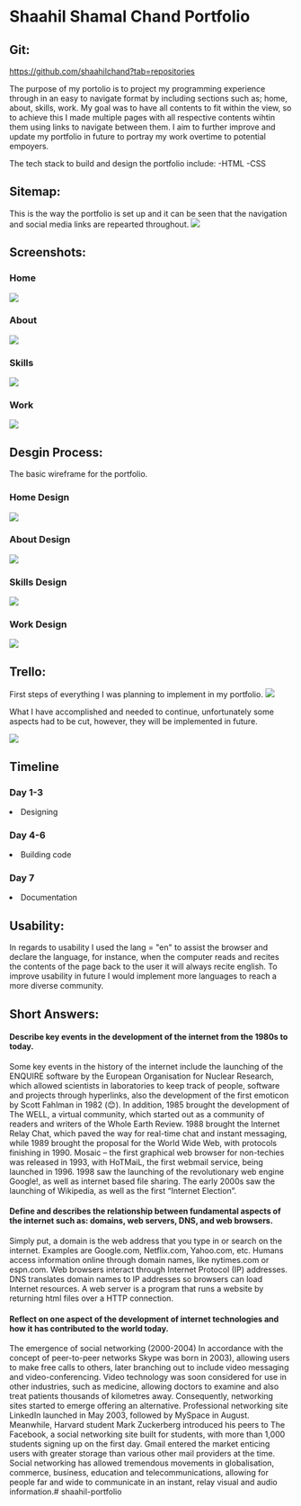 # Shaahil Shamal Chand Portfolio

## Git:
https://github.com/shaahilchand?tab=repositories

The purpose of my portolio is to project my programming experience through in an easy to navigate format by including sections such as; home, about, skills, work. My goal was to have all contents to fit within the view, so to achieve this I made multiple pages with all respective contents wihtin them using links to navigate between them. I aim to further improve and update my portfolio in future to portray my work overtime to potential empoyers. 

The tech stack to build and design the portfolio include:
-HTML
-CSS

## Sitemap:
This is the way the portfolio is set up and it can be seen that the navigation and social media links are repearted throughout.
![](portfolio/docs/sitemap.jpg)

## Screenshots:

### Home
![](portfolio/docs/homescreen.PNG)

### About
![](portfolio/docs/aboutscreen.PNG)

### Skills
![](portfolio/docs/skillsscreen.PNG)

### Work
![](portfolio/docs/workscreen.PNG)

## Desgin Process:
The basic wireframe for the portfolio. 

### Home Design
![](portfolio/docs/home.jpg)

### About Design
![](portfolio/docs/about.jpg)

### Skills Design
![](portfolio/docs/skills.jpg)

### Work Design

![](portfolio/docs/work.jpg)

## Trello:
First steps of everything I was planning to implement in my portfolio.
![](portfolio/docs/trello1.PNG)

What I have accomplished and needed to continue, unfortunately some aspects had to be cut, however, they will be implemented in future. 

![](portfolio/docs/trello2.PNG)

## Timeline

### Day 1-3 

<li>Designing</li>

### Day 4-6

<li>Building code</li>

### Day 7

<li>Documentation</li>

## Usability:

In regards to usability I used the lang = "en" to assist the browser and declare the language, for instance, when the computer reads and recites the contents of the page back to the user it will always recite english. To improve usability in future I would implement more languages to reach a more diverse community. 

## Short Answers:

#### Describe key events in the development of the internet from the 1980s to today.
Some key events in the history of the internet include the launching of the ENQUIRE software  by the European Organisation for Nuclear Research, which allowed scientists in laboratories to keep track of people, software and projects through hyperlinks, also the development of the first emoticon by Scott Fahlman in 1982 (😊). In addition, 1985 brought the development of The WELL, a virtual community, which started out as a community of readers and writers of the Whole Earth Review. 1988 brought the Internet Relay Chat, which paved the way for real-time chat and instant messaging, while 1989 brought the proposal for the World Wide Web, with protocols finishing in 1990. Mosaic – the first graphical web browser for non-techies was released in 1993, with HoTMaiL, the first webmail service, being launched in 1996. 1998 saw the launching of the revolutionary web engine Google!, as well as internet based file sharing. The early 2000s saw the launching of Wikipedia, as well as the first “Internet Election”. 

#### Define and describes the relationship between fundamental aspects of the internet such as: domains, web servers, DNS, and web browsers.
Simply put, a domain is the web address that you type in or search on the internet. Examples are Google.com, Netflix.com, Yahoo.com, etc. Humans access information online through domain names, like nytimes.com or espn.com. Web browsers interact through Internet Protocol (IP) addresses. DNS translates domain names to IP addresses so browsers can load Internet resources. A web server is a program that runs a website by returning html files over a HTTP connection.

#### Reflect on one aspect of the development of internet technologies and how it has contributed to the world today.
The emergence of social networking (2000-2004)
In accordance with the concept of peer-to-peer networks Skype was born in 2003), allowing users to make free calls to others, later branching out to include video messaging and video-conferencing. Video technology was soon considered for use in other industries, such as medicine, allowing doctors to examine and also treat patients thousands of kilometres away.
Consequently, networking sites started to emerge offering an alternative. Professional networking site LinkedIn launched in May 2003, followed by MySpace in August. Meanwhile, Harvard student Mark Zuckerberg introduced his peers to The Facebook, a social networking site built for students, with more than 1,000 students signing up on the first day. Gmail entered the market enticing users with greater storage than various other mail providers at the time. Social networking has allowed tremendous movements in globalisation, commerce, business, education and telecommunications, allowing for people far and wide to communicate in an instant, relay visual and audio information.# shaahil-portfolio
